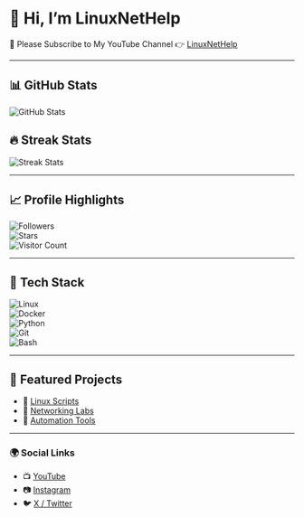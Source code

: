 # 👋 Hi, I’m LinuxNetHelp  

📌 Please Subscribe to My YouTube Channel 👉 [LinuxNetHelp](https://www.youtube.com/@linuxnethelp)  

---

## 📊 GitHub Stats  
![GitHub Stats](https://github-readme-stats.vercel.app/api?username=LinuxNetHelp&show_icons=true&theme=radical)  

## 🔥 Streak Stats  
![Streak Stats](https://github-readme-streak-stats.herokuapp.com/?user=LinuxNetHelp&theme=dark)  

---

## 📈 Profile Highlights  
![Followers](https://img.shields.io/github/followers/LinuxNetHelp?style=social)  
![Stars](https://img.shields.io/github/stars/LinuxNetHelp?style=social)  
![Visitor Count](https://komarev.com/ghpvc/?username=LinuxNetHelp&color=blue)  

---

## 🚀 Tech Stack  
![Linux](https://img.shields.io/badge/Linux-FCC624?style=for-the-badge&logo=linux&logoColor=black)  
![Docker](https://img.shields.io/badge/Docker-2496ED?style=for-the-badge&logo=docker&logoColor=white)  
![Python](https://img.shields.io/badge/Python-3776AB?style=for-the-badge&logo=python&logoColor=white)  
![Git](https://img.shields.io/badge/Git-F05032?style=for-the-badge&logo=git&logoColor=white)  
![Bash](https://img.shields.io/badge/Bash-4EAA25?style=for-the-badge&logo=gnu-bash&logoColor=white)  

---

## 📌 Featured Projects  
- 🔗 [Linux Scripts](https://github.com/LinuxNetHelp/linux-scripts)  
- 🔗 [Networking Labs](https://github.com/LinuxNetHelp/network-labs)  
- 🔗 [Automation Tools](https://github.com/LinuxNetHelp/automation-tools)  

---

### 🌍 Social Links  
- 📺 [YouTube](https://www.youtube.com/@linuxnethelp)  
- 📷 [Instagram](https://www.instagram.com/linux_250121/)  
- 🐦 [X / Twitter](https://x.com/LinuxNetHelp)  
